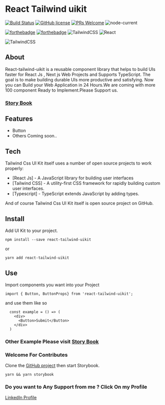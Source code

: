 # React Tailwind uikit

[![Build Status](https://travis-ci.org/gauravverma029/react-tailwind-uikit.svg?branch=master)]()
[![GitHub license](https://img.shields.io/github/license/Naereen/StrapDown.js.svg)]()
[![PRs Welcome](https://img.shields.io/badge/PRs-welcome-brightgreen.svg?style=flat-square)]()
![node-current](https://img.shields.io/node/v/npm)

[![forthebadge](https://forthebadge.com/images/badges/made-with-typescript.svg)]()
[![forthebadge](https://forthebadge.com/images/badges/open-source.svg)]()
<img alt="TailwindCSS" src="https://img.shields.io/badge/tailwindcss%20-%2338B2AC.svg?&style=for-the-badge&logo=tailwind-css&logoColor=white"/>
<img alt="React" src="https://img.shields.io/badge/react%20-%2320232a.svg?&style=for-the-badge&logo=react&logoColor=%2361DAFB"/>

<img alt="TailwindCSS" src="https://raw.githubusercontent.com/gauravverma029/react-tailwind-uikit/design.png"/>

## About

React-tailwind-uikit is a reusable component library that helps to build UIs faster for React Js , Next js Web Projects and Supports TypeScript. The goal is to make building durable UIs more productive and satisfying. Now you can Build your Web Application in 24 Hours.We are coming with more 100 component Ready to Implement.Please Support us.

### **[Story Book](https://gauravverma029.github.io/react-tailwind-uikit/)**

## Features

- Button
- Others Coming soon..

## Tech

Tailwind Css UI Kit itself uses a number of open source projects to work properly:

- [React Js] - A JavaScript library for building user interfaces
- [Tailwind CSS] - A utility-first CSS framework for rapidly building custom user interfaces.
- [Typescript] - TypeScript extends JavaScript by adding types.

And of course Tailwind Css UI Kit itself is open source project
on GitHub.

## Install

Add UI Kit to your project.

`npm install --save react-tailwind-uikit`

or

`yarn add react-tailwind-uikit`

## Use

Import components you want into your Project

`import { Button, ButtonProps} from 'react-tailwind-uikit';`

and use them like so

```
  const example = () => (
    <div>
      <Button>Submit</Button>
    </div>
  )

```

### **Other Example Please visit [Story Book](https://gauravverma029.github.io/react-tailwind-uikit/)**

### **Welcome For Contributes**

Clone the [GitHub project](https://github.com/gauravverma029/react-tailwind-uikit) then start Storybook.

`yarn && yarn storybook`

### **Do you want to Any Support from me ? Click On my Profile**

[LinkedIn Profile](https://www.linkedin.com/in/gauravverma029/)

